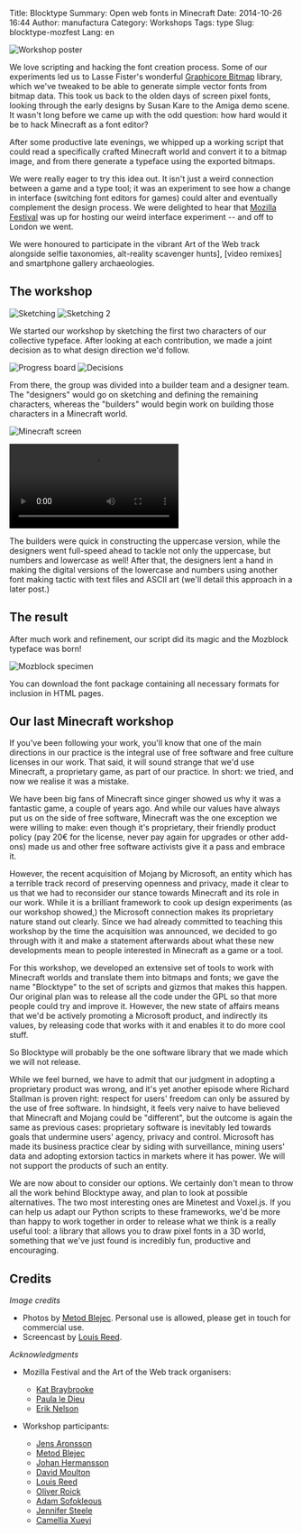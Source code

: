 Title: Blocktype
Summary: Open web fonts in Minecraft
Date: 2014-10-26 16:44
Author: manufactura
Category: Workshops
Tags: type
Slug: blocktype-mozfest
Lang: en

![Workshop poster](http://media.manufacturaindependente.org/blocktype-poster.jpg "Workshop poster")

We love scripting and hacking the font creation process. Some of our
experiments led us to Lasse Fister's wonderful [Graphicore
Bitmap](https://github.com/graphicore/graphicoreBMFB) library, which we've
tweaked to be able to generate simple vector fonts from bitmap data.  This took
us back to the olden days of screen pixel fonts, looking through the early
designs by Susan Kare to the Amiga demo scene. It wasn't long before we came up
with the odd question: how hard would it be to hack Minecraft as a font editor?

After some productive late evenings, we whipped up a working script that could
read a specifically crafted Minecraft world and convert it to a bitmap image,
and from there generate a typeface using the exported bitmaps.

We were really eager to try this idea out. It isn't just a weird connection
between a game and a type tool; it was an experiment to see how a change in
interface (switching font editors for games) could alter and eventually
complement  the design process. We were delighted to hear that [Mozilla
Festival](http://2014.mozillafestival.org/) was up for hosting our weird
interface experiment -- and off to London we went.

We were honoured to participate in the vibrant Art of the Web track alongside
selfie taxonomies, alt-reality scavenger hunts], [video remixes] and
smartphone gallery archaeologies.


The workshop
------------

![Sketching](http://media.manufacturaindependente.org/blocktype-sketching.jpg "Sketches")
![Sketching 2](http://media.manufacturaindependente.org/blocktype-sketching2.jpg "More Sketches")

We started our workshop by sketching the first two characters of our collective
typeface. After looking at each contribution, we made a joint decision as to
what design direction we'd follow.

![Progress board](http://media.manufacturaindependente.org/blocktype-board.jpg "The progress board")
![Decisions](http://media.manufacturaindependente.org/blocktype-board2.jpg "Making decisions")

From there, the group was divided into a builder team and a designer team. The
"designers" would go on sketching and defining the remaining characters,
whereas the "builders" would begin work on building those characters in a
Minecraft world.

![Minecraft screen](http://media.manufacturaindependente.org/blocktype-screen.jpg "Minecraft font design")

<video src="http://media.manufacturaindependente.org/blocktype-minecraft.mp4" controls>
  Your browser does not support embedded HTML5 video.
</video>

The builders were quick in constructing the uppercase version, while the
designers went full-speed ahead to tackle not only the uppercase, but numbers
and lowercase as well! After that, the designers lent a hand in making the
digital versions of the lowercase and numbers using another font making tactic
with text files and ASCII art (we'll detail this approach in a later post.)


The result
----------

After much work and refinement, our script did its magic and the Mozblock
typeface was born!

![Mozblock specimen](http://media.manufacturaindependente.org/blocktype-specimen.png "Mozblock type specimen")

You can download the font package containing all necessary formats for
inclusion in HTML pages.


Our last Minecraft workshop
---------------------------

If you've been following your work, you'll know that one of the main directions
in our practice is the integral use of free software and free culture licenses
in our work. That said, it will sound strange that we'd use Minecraft, a
proprietary game, as part of our practice. In short: we tried, and now we
realise it was a mistake.

We have been big fans of Minecraft since ginger showed us why it was a
fantastic game, a couple of years ago. And while our values have always put us
on the side of free software, Minecraft was the one exception we were willing
to make: even though it's proprietary, their friendly product policy (pay 20€
for the license, never pay again for upgrades or other add-ons) made us and
other free software activists give it a pass and embrace it.

However, the recent acquisition of Mojang by Microsoft, an entity which has a
terrible track record of preserving openness and privacy, made it clear to us
that we had to reconsider our stance towards Minecraft and its role in our
work. While it is a brilliant framework to cook up design experiments (as our
workshop showed,) the Microsoft connection makes its proprietary nature stand
out clearly. Since we had already committed to teaching this workshop by the
time the acquisition was announced, we decided to go through with it and make a
statement afterwards about what these new developments mean to people
interested in Minecraft as a game or a tool.

For this workshop, we developed an extensive set of tools to work with
Minecraft worlds and translate them into bitmaps and fonts; we gave the name
"Blocktype" to the set of scripts and gizmos that makes this happen. Our
original plan was to release all the code under the GPL so that more people
could try and improve it. However, the new state of affairs means that we'd be
actively promoting a Microsoft product, and indirectly its values, by releasing
code that works with it and enables it to do more cool stuff. 

So Blocktype will probably be the one software library that we made which we
will not release.

While we feel burned, we have to admit that our judgment in adopting a
proprietary product was wrong, and it's yet another episode where Richard
Stallman is proven right: respect for users' freedom can only be assured by the
use of free software. In hindsight, it feels very naive to have believed that
Minecraft and Mojang could be "different", but the outcome is again the same as
previous cases: proprietary software is inevitably led towards goals that
undermine users' agency, privacy and control. Microsoft has made its business
practice clear by siding with surveillance, mining users' data and adopting
extorsion tactics in markets where it has power. We will not support the
products of such an entity.

We are now about to consider our options. We certainly don't mean to throw all
the work behind Blocktype away, and plan to look at possible alternatives. The
two most interesting ones are Minetest and Voxel.js. If you can help us adapt
our Python scripts to these frameworks, we'd be more than happy to work
together in order to release what we think is a really useful tool: a library
that allows you to draw pixel fonts in a 3D world, something that we've just
found is incredibly fun, productive and encouraging.


Credits
-------

*Image credits*

  * Photos by [Metod Blejec](http://twitter.com/metodb). Personal use is allowed, please get in touch for commercial use.
  * Screencast by [Louis Reed](http://twitter.com/_louisreed).

*Acknowledgments*

  * Mozilla Festival and the Art of the Web track organisers:
    * [Kat Braybrooke](https://twitter.com/codekat)
    * [Paula le Dieu](https://twitter.com/archiville)
    * [Erik Nelson](http://wreckandsalvage.com)

  * Workshop participants:
    * [Jens Aronsson](https://twitter.com/jensaronsson)
    * [Metod Blejec](https://twitter.com/metodb)
    * [Johan Hermansson](https://twitter.com/oans)
    * [David Moulton](https://twitter.com/davidcmoulton)
    * [Louis Reed](https://twitter.com/_louisreed)
    * [Oliver Roick](https://twitter.com/oliverroick)
    * [Adam Sofokleous](https://twitter.com/adam_cy)
    * [Jennifer Steele](https://twitter.com/jenieloulou)
    * [Camellia Xueyi](https://twitter.com/11thme)
    
